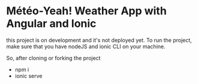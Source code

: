 # Météo-Yeah! Weather App with Angular and Ionic

this project is on development and it's not deployed yet. To run the project, make sure that you have nodeJS and ionic CLI on your machine.

So, after cloning or forking the project
- npm i
- ionic serve


